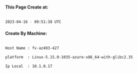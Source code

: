 
   
#### This Page Create at:

```bash

2023-04-16 - 09:51:38 UTC

```

#### Create By Machine:

```bash

Host Name : fv-az493-427

platform  : Linux-5.15.0-1035-azure-x86_64-with-glibc2.35

Ip Local  : 10.1.0.17

```

